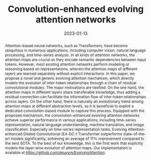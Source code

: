 ---
# Documentation: https://wowchemy.com/docs/managing-content/

title: "Convolution-enhanced evolving attention networks"
authors: [Yujing Wang, Yaming Yang, Zhuo Li, Jiangang Bai, Mingliang Zhang, Xiangtai Li, Jing Yu, Ce Zhang, Gao Huang, Yunhai Tong]
date: 2023-01-13
doi: ""

# Schedule page publish date (NOT publication's date).
publishDate: 2023-01-13

# Publication type.
# Legend: 0 = Uncategorized; 1 = Conference paper; 2 = Journal article;
# 3 = Preprint / Working Paper; 4 = Report; 5 = Book; 6 = Book section;
# 7 = Thesis; 8 = Patent
publication_types: ["2"]

# Publication name and optional abbreviated publication name.
publication: "*IEEE Transactions on Pattern Analysis and Machine Intelligence, 2023*"
publication_short: "*TPAMI, 2023*"

abstract: "Attention-based neural networks, such as Transformers, have become ubiquitous in numerous applications, including computer vision, natural language processing, and time-series analysis. In all kinds of attention networks, the attention maps are crucial as they encode semantic dependencies between input tokens. However, most existing attention networks perform modeling or reasoning based on representations, wherein the attention maps of different layers are learned separately without explicit interactions. In this paper, we propose a novel and generic evolving attention mechanism, which directly models the evolution of inter-token relationships through a chain of residual convolutional modules. The major motivations are twofold. On the one hand, the attention maps in different layers share transferable knowledge, thus adding a residual connection can facilitate the information flow of inter-token relationships across layers. On the other hand, there is naturally an evolutionary trend among attention maps at different abstraction levels, so it is beneficial to exploit a dedicated convolution-based module to capture this process. Equipped with the proposed mechanism, the convolution-enhanced evolving attention networks achieve superior performance in various applications, including time-series representation, natural language understanding, machine translation, and image classification. Especially on time-series representation tasks, Evolving Attention-enhanced Dilated Convolutional (EA-DC-) Transformer outperforms state-of-the-art models significantly, achieving an average of 17% improvement compared to the best SOTA. To the best of our knowledge, this is the first work that explicitly models the layer-wise evolution of attention maps. Our implementation is available at https://github.com/pkuyym/EvolvingAttention."

# Summary. An optional shortened abstract.
summary: ""

tags: []
categories: []
featured: true

# Custom links (optional).
#   Uncomment and edit lines below to show custom links.
links:
- name: PDF
  url: https://arxiv.org/pdf/2212.08330.pdf
  icon_pack: fas
  icon: file-pdf
  
- name: Code
  url: https://github.com/pkuyym/EvolvingAttention
  icon_pack: fab
  icon: github

url_pdf: 
url_code: 
url_dataset:
url_poster:
url_project:
url_slides:
url_source: 
url_video:

# Featured image
# To use, add an image named `featured.jpg/png` to your page's folder. 
# Focal points: Smart, Center, TopLeft, Top, TopRight, Left, Right, BottomLeft, Bottom, BottomRight.
image:
  caption: ""
  focal_point: ""
  preview_only: false

# Associated Projects (optional).
#   Associate this publication with one or more of your projects.
#   Simply enter your project's folder or file name without extension.
#   E.g. `internal-project` references `content/project/internal-project/index.md`.
#   Otherwise, set `projects: []`.
projects: []

# Slides (optional).
#   Associate this publication with Markdown slides.
#   Simply enter your slide deck's filename without extension.
#   E.g. `slides: "example"` references `content/slides/example/index.md`.
#   Otherwise, set `slides: ""`.
slides: ""
---